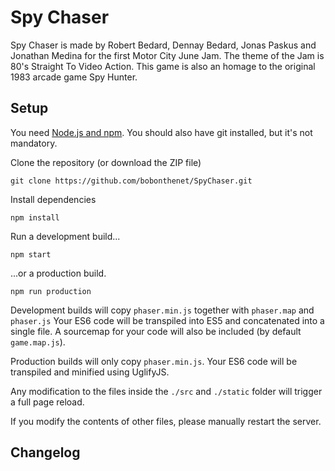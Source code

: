 # Spy Chaser
Spy Chaser is made by Robert Bedard, Dennay Bedard, Jonas Paskus and Jonathan Medina for the first Motor City June Jam. The theme of the Jam is 80's Straight To Video Action. This game is also an homage to the original 1983 arcade game Spy Hunter.


## Setup

You need [Node.js and npm](https://nodejs.org/). You should also have git installed, but it's not mandatory.

Clone the repository (or download the ZIP file)

`git clone https://github.com/bobonthenet/SpyChaser.git`

Install dependencies

`npm install`

Run a development build...

`npm start`

...or a production build.

`npm run production`

Development builds will copy `phaser.min.js` together with `phaser.map` and `phaser.js`
Your ES6 code will be transpiled into ES5 and concatenated into a single file.
A sourcemap for your code will also be included (by default `game.map.js`).

Production builds will only copy `phaser.min.js`. Your ES6 code will be transpiled and
minified using UglifyJS.

Any modification to the files inside the `./src` and `./static` folder will trigger a full page reload.

If you modify the contents of other files, please manually restart the server.


## Changelog
